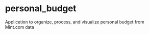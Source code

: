 # personal_budget
Application to organize, process, and visualize personal budget from Mint.com data
